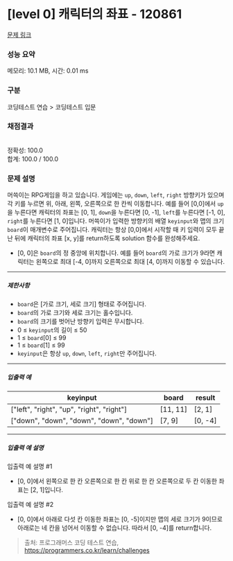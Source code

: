# [level 0] 캐릭터의 좌표 - 120861 

[문제 링크](https://school.programmers.co.kr/learn/courses/30/lessons/120861) 

### 성능 요약

메모리: 10.1 MB, 시간: 0.01 ms

### 구분

코딩테스트 연습 > 코딩테스트 입문

### 채점결과

<br/>정확성: 100.0<br/>합계: 100.0 / 100.0

### 문제 설명

<p style="user-select: auto;">머쓱이는 RPG게임을 하고 있습니다. 게임에는 <code style="user-select: auto;">up</code>, <code style="user-select: auto;">down</code>, <code style="user-select: auto;">left</code>, <code style="user-select: auto;">right</code> 방향키가 있으며 각 키를 누르면 위, 아래, 왼쪽, 오른쪽으로 한 칸씩 이동합니다. 예를 들어 [0,0]에서 <code style="user-select: auto;">up</code>을 누른다면 캐릭터의 좌표는 [0, 1], <code style="user-select: auto;">down</code>을 누른다면 [0, -1], <code style="user-select: auto;">left</code>를 누른다면 [-1, 0], <code style="user-select: auto;">right</code>를 누른다면 [1, 0]입니다. 머쓱이가 입력한 방향키의 배열 <code style="user-select: auto;">keyinput</code>와 맵의 크기 <code style="user-select: auto;">board</code>이 매개변수로 주어집니다. 캐릭터는 항상 [0,0]에서 시작할 때 키 입력이 모두 끝난 뒤에 캐릭터의 좌표 [x, y]를 return하도록 solution 함수를 완성해주세요.</p>

<ul style="user-select: auto;">
<li style="user-select: auto;">[0, 0]은 <code style="user-select: auto;">board</code>의 정 중앙에 위치합니다. 예를 들어 <code style="user-select: auto;">board</code>의 가로 크기가 9라면 캐릭터는 왼쪽으로 최대 [-4, 0]까지 오른쪽으로 최대 [4, 0]까지 이동할 수 있습니다.</li>
</ul>

<hr style="user-select: auto;">

<h5 style="user-select: auto;">제한사항</h5>

<ul style="user-select: auto;">
<li style="user-select: auto;"><code style="user-select: auto;">board</code>은 [가로 크기, 세로 크기] 형태로 주어집니다.</li>
<li style="user-select: auto;"><code style="user-select: auto;">board</code>의 가로 크기와 세로 크기는 홀수입니다.</li>
<li style="user-select: auto;"><code style="user-select: auto;">board</code>의 크기를 벗어난 방향키 입력은 무시합니다.</li>
<li style="user-select: auto;">0 ≤ <code style="user-select: auto;">keyinput</code>의 길이 ≤ 50</li>
<li style="user-select: auto;">1 ≤ <code style="user-select: auto;">board</code>[0]&nbsp;≤ 99</li>
<li style="user-select: auto;">1 ≤ <code style="user-select: auto;">board</code>[1] ≤ 99</li>
<li style="user-select: auto;"><code style="user-select: auto;">keyinput</code>은 항상 <code style="user-select: auto;">up</code>, <code style="user-select: auto;">down</code>, <code style="user-select: auto;">left</code>, <code style="user-select: auto;">right</code>만 주어집니다.</li>
</ul>

<hr style="user-select: auto;">

<h5 style="user-select: auto;">입출력 예</h5>
<table class="table" style="user-select: auto;">
        <thead style="user-select: auto;"><tr style="user-select: auto;">
<th style="user-select: auto;">keyinput</th>
<th style="user-select: auto;">board</th>
<th style="user-select: auto;">result</th>
</tr>
</thead>
        <tbody style="user-select: auto;"><tr style="user-select: auto;">
<td style="user-select: auto;">["left", "right", "up", "right", "right"]</td>
<td style="user-select: auto;">[11, 11]</td>
<td style="user-select: auto;">[2, 1]</td>
</tr>
<tr style="user-select: auto;">
<td style="user-select: auto;">["down", "down", "down", "down", "down"]</td>
<td style="user-select: auto;">[7, 9]</td>
<td style="user-select: auto;">[0, -4]</td>
</tr>
</tbody>
      </table>
<hr style="user-select: auto;">

<h5 style="user-select: auto;">입출력 예 설명</h5>

<p style="user-select: auto;">입출력 예 설명 #1</p>

<ul style="user-select: auto;">
<li style="user-select: auto;">[0, 0]에서 왼쪽으로 한 칸 오른쪽으로 한 칸 위로 한 칸 오른쪽으로 두 칸 이동한 좌표는 [2, 1]입니다.</li>
</ul>

<p style="user-select: auto;">입출력 예 설명 #2</p>

<ul style="user-select: auto;">
<li style="user-select: auto;">[0, 0]에서 아래로 다섯 칸 이동한 좌표는 [0, -5]이지만 맵의 세로 크기가 9이므로 아래로는 네 칸을 넘어서 이동할 수 없습니다. 따라서 [0, -4]를 return합니다.</li>
</ul>


> 출처: 프로그래머스 코딩 테스트 연습, https://programmers.co.kr/learn/challenges